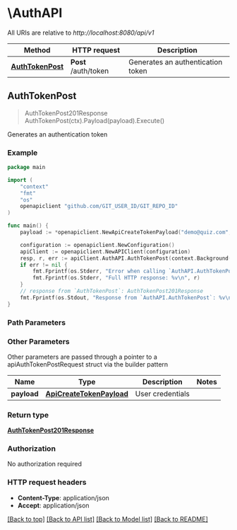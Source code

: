 # \AuthAPI

All URIs are relative to *http://localhost:8080/api/v1*

Method | HTTP request | Description
------------- | ------------- | -------------
[**AuthTokenPost**](AuthAPI.md#AuthTokenPost) | **Post** /auth/token | Generates an authentication token



## AuthTokenPost

> AuthTokenPost201Response AuthTokenPost(ctx).Payload(payload).Execute()

Generates an authentication token



### Example

```go
package main

import (
	"context"
	"fmt"
	"os"
	openapiclient "github.com/GIT_USER_ID/GIT_REPO_ID"
)

func main() {
	payload := *openapiclient.NewApiCreateTokenPayload("demo@quiz.com", "password") // ApiCreateTokenPayload | User credentials

	configuration := openapiclient.NewConfiguration()
	apiClient := openapiclient.NewAPIClient(configuration)
	resp, r, err := apiClient.AuthAPI.AuthTokenPost(context.Background()).Payload(payload).Execute()
	if err != nil {
		fmt.Fprintf(os.Stderr, "Error when calling `AuthAPI.AuthTokenPost``: %v\n", err)
		fmt.Fprintf(os.Stderr, "Full HTTP response: %v\n", r)
	}
	// response from `AuthTokenPost`: AuthTokenPost201Response
	fmt.Fprintf(os.Stdout, "Response from `AuthAPI.AuthTokenPost`: %v\n", resp)
}
```

### Path Parameters



### Other Parameters

Other parameters are passed through a pointer to a apiAuthTokenPostRequest struct via the builder pattern


Name | Type | Description  | Notes
------------- | ------------- | ------------- | -------------
 **payload** | [**ApiCreateTokenPayload**](ApiCreateTokenPayload.md) | User credentials | 

### Return type

[**AuthTokenPost201Response**](AuthTokenPost201Response.md)

### Authorization

No authorization required

### HTTP request headers

- **Content-Type**: application/json
- **Accept**: application/json

[[Back to top]](#) [[Back to API list]](../README.md#documentation-for-api-endpoints)
[[Back to Model list]](../README.md#documentation-for-models)
[[Back to README]](../README.md)

